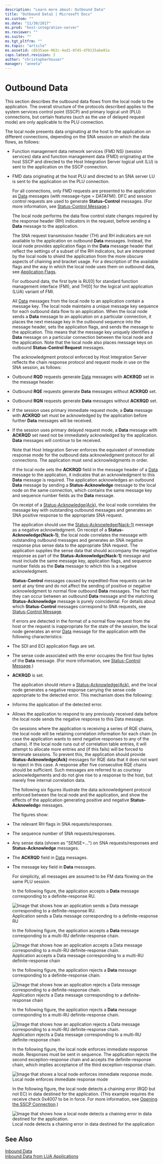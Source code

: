 ```yaml
---
description: "Learn more about: Outbound Data"
title: "Outbound Data1 | Microsoft Docs"
ms.custom: ""
ms.date: "11/30/2017"
ms.prod: "host-integration-server"
ms.reviewer: ""
ms.suite: ""
ms.tgt_pltfrm: ""
ms.topic: "article"
ms.assetid: c8b35aee-962c-4ad1-8f45-df0135abe01a
caps.latest.revision: 3
author: "christopherhouser"
manager: "anneta"
---
```

# Outbound Data
This section describes the outbound data flows from the local node to the application. The overall structure of the protocols described applies to the system services control point (SSCP) and primary logical unit (PLU) connections, but certain features (such as the use of delayed request mode) are only applicable to the PLU connection.  
  
 The local node presents data originating at the host to the application on different connections, depending on the SNA session on which the data flows, as follows:  
  
- Function management data network services (FMD NS) (session services) data and function management data (FMD) originating at the host SSCP and directed to the Host Integration Server logical unit (LU) is sent to the application on the SSCP connection.  
  
- FMD data originating at the host PLU and directed to an SNA server LU is sent to the application on the PLU connection.  
  
  For all connections, only FMD requests are presented to the application as [Data](./data1.md) messages (with message-type = DATAFMI). DFC and session control requests are used to generate **Status-Control** messages. (For more information, see [Status-Control Message](../core/status-control-message1.md).)  
  
  The local node performs the data flow control state changes required by the response header (RH) indicators in the request, before sending a **Data** message to the application.  
  
  The SNA request transmission header (TH) and RH indicators are not available to the application on outbound **Data** messages. Instead, the local node provides application flags in the **Data** message header that reflect the settings of a subset of the RH indicators, but are interpreted by the local node to shield the application from the more obscure aspects of chaining and bracket usage. For a description of the available flags and the way in which the local node uses them on outbound data, see [Application Flags](../core/application-flags1.md).  
  
  For outbound data, the first byte is RU[0] for standard function management interface (FMI), and TH[0] for the logical unit application (LUA) variant of FMI.  
  
  All [Data](./data1.md) messages from the local node to an application contain a message key. The local node maintains a unique message key sequence for each outbound data flow to an application. When the local node sends a **Data** message to an application on a particular connection, it places the next message key in the outbound sequence into the message header, sets the application flags, and sends the message to the application. This means that the message key uniquely identifies a **Data** message on a particular connection between the local node and the application. Note that the local node also places message keys on outbound **Status-Control Request** messages.  
  
  The acknowledgment protocol enforced by Host Integration Server reflects the chain response protocol and request mode in use on the SNA session, as follows:  
  
- Outbound **RQD** requests generate [Data](./data1.md) messages with **ACKRQD** set in the message header.  
  
- Outbound **RQE** requests generate **Data** messages without **ACKRQD** set.  
  
- Outbound **RQN** requests generate **Data** messages without **ACKRQD** set.  
  
- If the session uses primary immediate request mode, a **Data** message with **ACKRQD** set must be acknowledged by the application before further **Data** messages will be received.  
  
- If the session uses primary delayed request mode, a **Data** message with **ACKRQD** set need not be immediately acknowledged by the application. **Data** messages will continue to be received.  
  
  Note that Host Integration Server enforces the equivalent of immediate response mode for the outbound data acknowledgment protocol for all connections. The application must send acknowledgments in order.  
  
  If the local node sets the **ACKRQD** field in the message header of a [Data](./data1.md) message to the application, it indicates that an acknowledgment to this **Data** message is required. The application acknowledges an outbound **Data** message by sending a **Status-Acknowledge** message to the local node on the same connection, which contains the same message key and sequence number fields as the **Data** message.  
  
  On receipt of a [Status-Acknowledge(Ack)](./status-acknowledge-ack-2.md), the local node correlates the message key with outstanding outbound messages and generates an SNA positive response to the appropriate SNA request.  
  
  The application should use the [Status-Acknowledge(Nack-1)](./status-acknowledge-nack-1-1.md) message as a negative acknowledgment. On receipt of a **Status-Acknowledge(Nack-1)**, the local node correlates the message with outstanding outbound messages and generates an SNA negative response plus sense data to the appropriate SNA request. The application supplies the sense data that should accompany the negative response as part of the **Status-Acknowledge(Nack-1)** message and must include the same message key, application flags, and sequence number fields as the **Data** message to which this is a negative acknowledgment.  
  
  **Status-Control** messages caused by expedited-flow requests can be sent at any time and do not affect the sending of positive or negative acknowledgment to normal flow outbound **Data** messages. The fact that they can occur between an outbound **Data** message and the matching **Status-Acknowledge** message is purely coincidental. For details about which **Status-Control** messages correspond to SNA requests, see [Status-Control Message](../core/status-control-message1.md).  
  
  If errors are detected in the format of a normal flow request from the host or the request is inappropriate for the state of the session, the local node generates an error [Data](./data1.md) message for the application with the following characteristics:  
  
- The SDI and ECI application flags are set.  
  
- The sense code associated with the error occupies the first four bytes of the **Data** message. (For more information, see [Status-Control Message](../core/status-control-message1.md).)  
  
- **ACKRQD** is set.  
  
  The application should return a [Status-Acknowledge(Ack)](./status-acknowledge-ack-2.md), and the local node generates a negative response carrying the sense code appropriate to the detected error. This mechanism does the following:  
  
- Informs the application of the detected error.  
  
- Allows the application to respond to any previously received data before the local node sends the negative response to this Data message.  
  
  On sessions where the application is receiving a series of RQE chains, the local node will be retaining correlation information for each chain (in case the application wants to send negative responses to any of the chains). If the local node runs out of correlation table entries, it will attempt to allocate more entries and (if this fails) will be forced to terminate sessions. To prevent this, the application should provide **Status-Acknowledge(Ack)** messages for RQE data that it does not want to reject in this case. A response after five consecutive RQE chains should be sufficient. Such messages are referred to as courtesy acknowledgements and do not give rise to a response to the host, but merely free internal correlation data.  
  
  The following six figures illustrate the data acknowledgment protocol enforced between the local node and the application, and show the effects of the application generating positive and negative **Status-Acknowledg**e messages.  
  
  The figures show:  
  
- The relevant RH flags in SNA requests/responses.  
  
- The sequence number of SNA requests/responses.  
  
- Any sense data (shown as "SENSE=...") on SNA requests/responses and **Status-Acknowledge** messages.  
  
- The **ACKRQD** field in [Data](./data1.md) messages.  
  
- The message key field in **Data** messages.  
  
  For simplicity, all messages are assumed to be FM data flowing on the same PLU session.  
  
  In the following figure, the application accepts a **Data** message corresponding to a definite-response RU.  
  
  ![Image that shows how an application sends a Data message corresponding to a definite-response RU.](../core/media/32703w.gif "32703w")  
  Application sends a Data message corresponding to a definite-response RU  
  
  In the following figure, the application accepts a **Data** message corresponding to a multi-RU definite-response chain.  
  
  ![Image that shows how an application accepts a Data message corresponding to a multi-RU definite-response chain.](../core/media/32703wa.gif "32703wa")  
  Application accepts a Data message corresponding to a multi-RU definite-response chain  
  
  In the following figure, the application rejects a **Data** message corresponding to a definite-response chain.  
  
  ![Image that shows how an application rejects a Data message corresponding to a definite-response chain.](../core/media/32703wb.gif "32703wb")  
  Application rejects a Data message corresponding to a definite-response chain  
  
  In the following figure, the application rejects a **Data** message corresponding to a multi-RU definite-response chain.  
  
  ![Image that shows how an application rejects a Data message corresponding to a multi-RU definite-response chain.](../core/media/32703wc.gif "32703wc")  
  Application rejects a Data message corresponding to a multi-RU definite-response chain  
  
  In the following figure, the local node enforces immediate response mode. Responses must be sent in sequence. The application rejects the second exception-response chain and accepts the definite-response chain, which implies acceptance of the third exception-response chain.  
  
  ![Image that shows a local node enforces immediate response mode.](../core/media/32703wd.gif "32703wd")  
  Local node enforces immediate response mode  
  
  In the following figure, the local node detects a chaining error (RQD but not EC) in data destined for the application. (This example requires the receive check 0x4007 to be in force. For more information, see [Opening the SSCP Connection](../core/opening-the-sscp-connection1.md).)  
  
  ![Image that shows how a local node detects a chaining error in data destined for the application.](../core/media/32703we.gif "32703we")  
  Local node detects a chaining error in data destined for the application  
  
## See Also  
 [Inbound Data](../core/inbound-data2.md)   
 [Inbound Data from LUA Applications](../core/inbound-data-from-lua-applications1.md)
